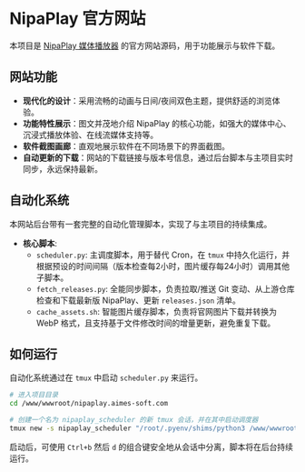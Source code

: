 # NipaPlay 官方网站

本项目是 [NipaPlay 媒体播放器](https://github.com/MCDFsteve/NipaPlay-Reload) 的官方网站源码，用于功能展示与软件下载。

## 网站功能

- **现代化的设计**：采用流畅的动画与日间/夜间双色主题，提供舒适的浏览体验。
- **功能特性展示**：图文并茂地介绍 NipaPlay 的核心功能，如强大的媒体中心、沉浸式播放体验、在线流媒体支持等。
- **软件截图画廊**：直观地展示软件在不同场景下的界面截图。
- **自动更新的下载**：网站的下载链接与版本号信息，通过后台脚本与主项目实时同步，永远保持最新。

## 自动化系统

本网站后台带有一套完整的自动化管理脚本，实现了与主项目的持续集成。

- **核心脚本**:
    - `scheduler.py`: 主调度脚本，用于替代 Cron，在 `tmux` 中持久化运行，并根据预设的时间间隔（版本检查每2小时，图片缓存每24小时）调用其他子脚本。
    - `fetch_releases.py`: 全能同步脚本，负责拉取/推送 Git 变动、从上游仓库检查和下载最新版 NipaPlay、更新 `releases.json` 清单。
    - `cache_assets.sh`: 智能图片缓存脚本，负责将官网图片下载并转换为 WebP 格式，且支持基于文件修改时间的增量更新，避免重复下载。

## 如何运行

自动化系统通过在 `tmux` 中启动 `scheduler.py` 来运行。

```bash
# 进入项目目录
cd /www/wwwroot/nipaplay.aimes-soft.com

# 创建一个名为 nipaplay_scheduler 的新 tmux 会话，并在其中启动调度器
tmux new -s nipaplay_scheduler "/root/.pyenv/shims/python3 /www/wwwroot/nipaplay.aimes-soft.com/scheduler.py"
```

启动后，可使用 `Ctrl+b` 然后 `d` 的组合键安全地从会话中分离，脚本将在后台持续运行。